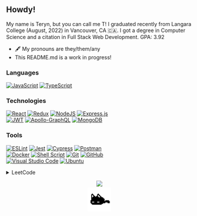 ## Howdy!

My name is Teryn, but you can call me T! I graduated recently from Langara College (August, 2022) in Vancouver, CA 🇨🇦.
I got a degree in Computer Science and a citation in Full Stack Web Development. GPA: 3.92

- 🖋️ My pronouns are they/them/any
- This README.md is a work in progress!

### Languages

[![JavaScript](https://img.shields.io/badge/javascript-%23323330.svg?style=for-the-badge&logo=javascript&logoColor=%23F7DF1E)](#)
[![TypeScript](https://img.shields.io/badge/typescript-%23007ACC.svg?style=for-the-badge&logo=typescript&logoColor=white)](#)

### Technologies

[![React](https://img.shields.io/badge/react-%2320232a.svg?style=for-the-badge&logo=react&logoColor=%2361DAFB)](#)
[![Redux](https://img.shields.io/badge/redux-%23593d88.svg?style=for-the-badge&logo=redux&logoColor=white)](#)
[![NodeJS](https://img.shields.io/badge/node.js-6DA55F?style=for-the-badge&logo=node.js&logoColor=white)](#)
[![Express.js](https://img.shields.io/badge/express.js-%23404d59.svg?style=for-the-badge&logo=express&logoColor=%2361DAFB)](#)
<br>
[![JWT](https://img.shields.io/badge/JWT-black?style=for-the-badge&logo=JSON%20web%20tokens)](#)
[![Apollo-GraphQL](https://img.shields.io/badge/-ApolloGraphQL-311C87?style=for-the-badge&logo=apollo-graphql)](#)
[![MongoDB](https://img.shields.io/badge/-MongoDB-black?style=for-the-badge&logo=mongodb)](#)

### Tools

[![ESLint](https://img.shields.io/badge/ESLint-4B3263?style=for-the-badge&logo=eslint&logoColor=white)](#)
[![Jest](https://img.shields.io/badge/-jest-%23C21325?style=for-the-badge&logo=jest&logoColor=white)](#)
[![Cypress](https://img.shields.io/badge/-cypress-%23E5E5E5?style=for-the-badge&logo=cypress&logoColor=058a5e)](#)
[![Postman](https://img.shields.io/badge/Postman-FF6C37?style=for-the-badge&logo=postman&logoColor=white)](#)
<br>
[![Docker](https://img.shields.io/badge/docker-%230db7ed.svg?style=for-the-badge&logo=docker&logoColor=white)](#)
[![Shell Script](https://img.shields.io/badge/shell_script-%23121011.svg?style=for-the-badge&logo=gnu-bash&logoColor=white)](#)
[![Git](https://img.shields.io/badge/git-%23F05033.svg?style=for-the-badge&logo=git&logoColor=white)](#)
[![GitHub](https://img.shields.io/badge/github-%23121011.svg?style=for-the-badge&logo=github&logoColor=white)](#)
<br>
[![Visual Studio Code](https://img.shields.io/badge/Visual%20Studio%20Code-0078d7.svg?style=for-the-badge&logo=visual-studio-code&logoColor=white)](#)
[![Ubuntu](https://img.shields.io/badge/Ubuntu-E95420?style=for-the-badge&logo=ubuntu&logoColor=white)](#)

<details>
  <summary>LeetCode</summary>
 
  [![](https://leetcard.jacoblin.cool/dev0T?ext=heatmap)](https://leetcode.com/dev0T/)
</details>

<p align="center">
  <a href="#"><img src="https://forthebadge.com/images/badges/powered-by-black-magic.svg"></a>
  <br>
  <a href="#"><img src="./assets/mewo.gif"></a>
</p>
